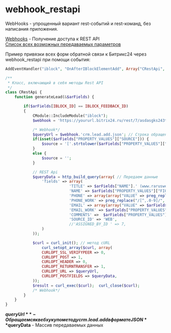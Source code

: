 # webhook_restapi
WebHooks - упрощенный вариант rest-событий и rest-команд, без написания приложения.

<a href="https://dev.1c-bitrix.ru/rest_help/oauth/webhooks.php">Webhooks</a> - Получение доступа к REST API <br>
<a href="https://dev.1c-bitrix.ru/community/blogs/chaos/crm-sozdanie-lidov-iz-drugikh-servisov.php">Список всех возможных передаваемых параметров</a>


Пример привязки всех форм обратной связи к Битрикс24 через webhook_restapi при помощи события:
```php
AddEventHandler("iblock", "OnAfterIBlockElementAdd", Array("CRestApi", "generateLead"));

/**
 * Класс, включающий в себя методы Rest API
 */
class CRestApi {
    function generateLead(&$arFields) {

        if($arFields[IBLOCK_ID] == IBLOCK_FEEDBACK_ID)
        {
            CModule::IncludeModule("iblock");
            $webhook = 'https://yoururl.bitrix24.ru/rest/7/asdasgks243tokenj2krw/';

        	/* Webhook*/
        	$queryUrl = $webhook.'crm.lead.add.json'; // Строка обращения к вебхуку
            if(isset($arFields["PROPERTY_VALUES"]["SOURCE"])) {
                $sourсe = '['.strtolower($arFields["PROPERTY_VALUES"]["SOURCE"]).']';
            }
            else {
                $sourсe = '';
            }

            // REST Api
        	$queryData = http_build_query(array( // Передаем данные
        		'fields' => array(
                            'TITLE' => $arFields["NAME"].' (www.rarusweb.ru) '.$sourсe,
                            'NAME' => $arFields["PROPERTY_VALUES"]["FIO"],
                            'PHONE' => array(array("VALUE" => preg_replace("/[^,.0-9]/", '', $arFields["PROPERTY_VALUES"]["PHONE"]), "VALUE_TYPE" => "WORK" )),
                            'PHONE_WORK' => preg_replace("/[^,.0-9]/", '', $arFields["PROPERTY_VALUES"]["PHONE"]),
                            'EMAIL' => array(array("VALUE" => $arFields["PROPERTY_VALUES"]["EMAIL"], "VALUE_TYPE" => "WORK" )),
                            'EMAIL_WORK' => $arFields["PROPERTY_VALUES"]["EMAIL"],
                            'COMMENTS' =>  $arFields["PROPERTY_VALUES"]["PHONE"].' '.$arFields["PROPERTY_VALUES"]["EMAIL"].'<br>Лид сгенерирован автоматически. Источник: rarusweb.ru.<br> '.$arFields["PROPERTY_VALUES"]["COMMENT"],
                            'SOURCE_ID' => 'WEB',
                            //'ASSIGNED_BY_ID ' => 7,
        		)
        	));

        	$curl = curl_init(); // метод cURL
        		curl_setopt_array($curl, array(
        		CURLOPT_SSL_VERIFYPEER => 0,
        		CURLOPT_POST => 1,
        		CURLOPT_HEADER => 0,
        		CURLOPT_RETURNTRANSFER => 1,
        		CURLOPT_URL => $queryUrl,
        		CURLOPT_POSTFIELDS => $queryData,
        	));
        	$result = curl_exec($curl);  curl_close($curl);
            /* Webhook*/
        }
    }
}
```
**$queryUrl** - Обращаемся к вебхуку по методу crm.lead.add в формате JSON
**$queryData** - Массив передаваемых данных
